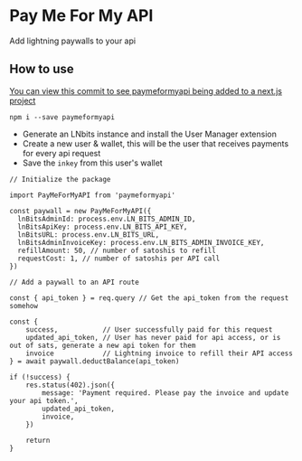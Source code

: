 # Pay Me For My API

Add lightning paywalls to your api

## How to use

[You can view this commit to see paymeformyapi being added to a next.js project](https://github.com/neb-b/usdebt.wtf/commit/d8856abf3a97eaa4b03adba7b0a5b3aa1a610cff)

```
npm i --save paymeformyapi
```

- Generate an LNbits instance and install the User Manager extension
- Create a new user & wallet, this will be the user that receives payments for every api request
- Save the `inkey` from this user's wallet

```
// Initialize the package

import PayMeForMyAPI from 'paymeformyapi'

const paywall = new PayMeForMyAPI({
  lnBitsAdminId: process.env.LN_BITS_ADMIN_ID,
  lnBitsApiKey: process.env.LN_BITS_API_KEY,
  lnBitsURL: process.env.LN_BITS_URL,
  lnBitsAdminInvoiceKey: process.env.LN_BITS_ADMIN_INVOICE_KEY,
  refillAmount: 50, // number of satoshis to refill
  requestCost: 1, // number of satoshis per API call
})
```

```
// Add a paywall to an API route

const { api_token } = req.query // Get the api_token from the request somehow

const {
    success,           // User successfully paid for this request
    updated_api_token, // User has never paid for api access, or is out of sats, generate a new api token for them
    invoice            // Lightning invoice to refill their API access
} = await paywall.deductBalance(api_token)

if (!success) {
    res.status(402).json({
        message: 'Payment required. Please pay the invoice and update your api token.',
        updated_api_token,
        invoice,
    })

    return
}
```
